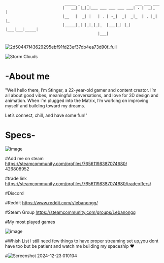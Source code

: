 ```

                                               
                           _____ _   _                     ___ ___ ___   
                          |   __| |_|_|___ ___ ___ ___ ___| . |  _|_  |  
                          |__   |  _| |   | . | -_|  _|  _|_  | . |_| |_ 
                          |_____|_| |_|_|_|_  |___|_| |_| |___|___|_____|
                                          |___|                          
 
```

![2d50447f43629295ebf91fd23ef37db4ea73d90f_full](https://github.com/user-attachments/assets/1e9d2eac-22fe-4ebd-b960-ef0448ab97bb)



![Storm Clouds](https://github.com/user-attachments/assets/313b858f-a04e-49f2-bf0a-745354a640bc)



# -About me 
"Well hello there, I’m Stinger, a 22-year-old gamer and content creator. 
I’m all about good vibes, meaningful conversations, and love for 3D design and animation. 
When I’m plugged into the Matrix, I’m working on improving myself and building toward my dreams. 

Let’s connect, chill, and have some fun!"



# Specs-
![image](https://github.com/user-attachments/assets/40b26a62-1079-4213-91cc-cdf8c106b10d)

#Add me on steam 
https://steamcommunity.com/profiles/76561198387074680/        
426808952

#trade link 
https://steamcommunity.com/profiles/76561198387074680/tradeoffers/

#Discord 


#Reddit 
https://www.reddit.com/r/lebanongg/

#Steam Group
https://steamcommunity.com/groups/Lebanongg

#My most played games

![image](https://github.com/user-attachments/assets/3589d147-1b3b-4191-b3c4-05208b29279c)



 #Whish List I still need few things to have proper streaming set up,you dont have too but be patient and watch me building my spaceship ❤️


#![Screenshot 2024-12-23 010104](https://github.com/user-attachments/assets/fb30dc54-7b19-40a4-955b-e529e878a3a0)



